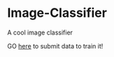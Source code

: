 # Image-Classifier
A cool image classifier


GO [here](https://realhackcraft.github.io/Image-Classifier/) to submit data to train it!
